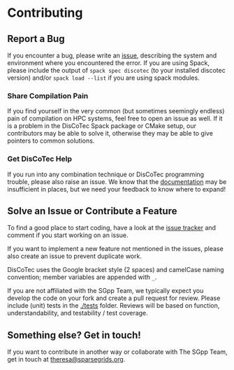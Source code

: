 # Contributing

## Report a Bug

If you encounter a bug, please write an [issue](https://github.com/SGpp/DisCoTec/issues),
describing the system and environment where you encountered the error.
If you are using Spack, please include the output of `spack spec discotec`
(to your installed discotec version) and/or `spack load --list` if you are
using spack modules.

### Share Compilation Pain

If you find yourself in the very common (but sometimes seemingly endless)
pain of compilation on HPC systems, feel free to open an issue as well.
If it is a problem in the DisCoTec Spack package or CMake setup, our
contributors may be able to solve it, otherwise they may be able to give
pointers to common solutions.

### Get DisCoTec Help

If you run into any combination technique or DisCoTec programming trouble,
please also raise an issue. We know that the [documentation](https://discotec.readthedocs.io/) 
may be insufficient in places, but we need your feedback to know 
where to expand!

## Solve an Issue or Contribute a Feature

To find a good place to start coding, have a look at the
[issue tracker](https://github.com/SGpp/DisCoTec/issues) and comment if
you start working on an issue.

If you want to implement a new feature not mentioned in the issues,
please also create an issue to prevent duplicate work.

DisCoTec uses the Google bracket style (2 spaces) and camelCase naming
convention; member variables are appended with `_`.

If you are not affiliated with the SGpp Team, we typically expect you
develop the code on your fork and create a pull request for review.
Please include (unit) tests in the [./tests](/tests) folder.
Reviews will be based on function, understandability, and testability /
test coverage.

## Something else? Get in touch!

If you want to contribute in another way or collaborate with The SGpp Team, get in touch at <theresa@sparsegrids.org>.
